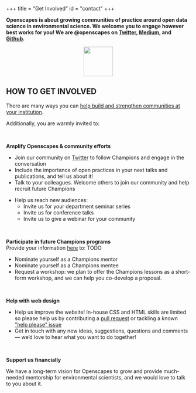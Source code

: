 +++
title = "Get Involved"
id = "contact"
+++

**Openscapes is about growing communities of practice around open data science in environmental science. We welcome you to engage however best works for you! We are @openscapes on [Twitter](https://twitter.com/openscapes), [Medium](https://medium.com/@openscapes), and [Github](https://github.com/openscapes).** 

<center><img src="/img/horst_openscapes_mountains_salmon.png" width="80px"></center>

## HOW TO GET INVOLVED

There are many ways you can [help build and strengthen communities at your institution](/blog/2018/11/06/build-communities/).  

Additionally, you are warmly invited to:

<br>

**Amplify Openscapes & community efforts**

- Join our community on [Twitter](https://twitter.com/openscapes) to follow Champions and engage in the conversation
- Include the importance of open practices in your next talks and publications, and tell us about it!
- Talk to your colleagues. Welcome others to join our community and help recruit future Champions
<!--- - Share your short story of how open data science practices have influenced your research --->
- Help us reach new audiences: 
  - Invite us for your department seminar series
  - Invite us for conference talks
  - Invite us to give a webinar for your community
  
<!--RStudio Community --->

<br>

**Participate in future Champions programs**   
Provide your information [here]() to: TODO

- Nominate yourself as a Champions mentor
- Nominate yourself as a Champions mentee
- Request a workshop: we plan to offer the Champions lessons as a short-form workshop, and we can help you co-develop a proposal. 

<br>

**Help with web design**  

- Help us improve the website! In-house CSS and HTML skills are limited so please help us by contributing a [pull request](https://github.com/Openscapes/website) or tackling a known ["help please" issue](https://github.com/Openscapes/website/labels/help%20please)
- Get in touch with any new ideas, suggestions, questions and comments — we’d love to hear what you want to do together!

<br> 

**Support us financially**

We have a long-term vision for Openscapes to grow and provide much-needed mentorship for environmental scientists, and we would love to talk to you about it. 

<br>
